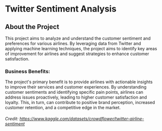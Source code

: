 # Twitter Sentiment Analysis
## About the Project
This project aims to analyze and understand the customer sentiment and preferences for various airlines. By leveraging data from Twitter and applying machine learning techniques, the project aims to identify key areas of improvement for airlines and suggest strategies to enhance customer satisfaction.
### Business Benefits:
The project's primary benefit is to provide airlines with actionable insights to improve their services and customer experiences. By understanding customer sentiments and identifying specific pain points, airlines can address issues proactively, leading to higher customer satisfaction and loyalty. This, in turn, can contribute to positive brand perception, increased customer retention, and a competitive edge in the market.
###### Credit: https://www.kaggle.com/datasets/crowdflower/twitter-airline-sentiment
 
